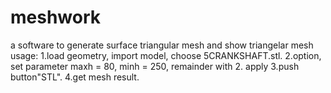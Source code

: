 # meshwork
a software to generate surface triangular mesh and show triangelar mesh
usage:
1.load geometry, import model, choose 5CRANKSHAFT.stl.
2.option, set parameter maxh = 80, minh = 250, remainder with 2. apply
3.push button"STL".
4.get mesh result.
